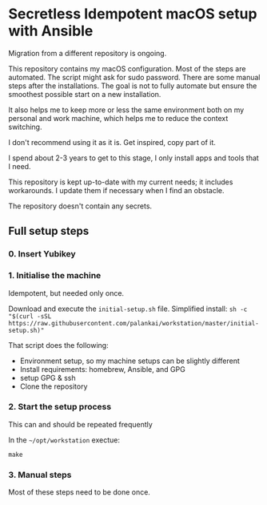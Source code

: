 # Secretless Idempotent macOS setup with Ansible

Migration from a different repository is ongoing.

This repository contains my macOS configuration.
Most of the steps are automated. The script might ask for sudo password.
There are some manual steps after the installations.
The goal is not to fully automate but ensure the smoothest possible start on a new
installation.

It also helps me to keep more or less the same environment both on my personal and work
machine, which helps me to reduce the context switching.

I don't recommend using it as it is. Get inspired, copy part of it.

I spend about 2-3 years to get to this stage, I only install apps and tools
that I need.

This repository is kept up-to-date with my current needs; it includes workarounds.
I update them if necessary when I find an obstacle.

The repository doesn't contain any secrets.

## Full setup steps

### 0. Insert Yubikey

### 1. Initialise the machine

Idempotent, but needed only once.

Download and execute the `initial-setup.sh` file.
Simplified install: `sh -c "$(curl -sSL https://raw.githubusercontent.com/palankai/workstation/master/initial-setup.sh)"`

That script does the following:
- Environment setup, so my machine setups can be slightly different
- Install requirements: homebrew, Ansible, and GPG
- setup GPG & ssh
- Clone the repository

### 2. Start the setup process

This can and should be repeated frequently

In the `~/opt/workstation` exectue:

```
make
```

### 3. Manual steps

Most of these steps need to be done once.

